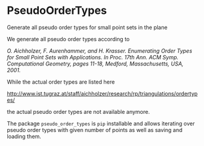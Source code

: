 # PseudoOrderTypes
Generate all pseudo order types for small point sets in the plane

We generate all pseudo order types according to

*O. Aichholzer, F. Aurenhammer, and H. Krasser. Enumerating Order Types for Small Point Sets with Applications. In Proc. 17th Ann. ACM Symp. Computational Geometry, pages 11-18, Medford, Massachusetts, USA, 2001.*

While the actual order types are listed here

http://www.ist.tugraz.at/staff/aichholzer/research/rp/triangulations/ordertypes/

the actual pseudo order types are not available anymore.

The package `pseudo_order_types` is `pip` installable and allows
iterating over pseudo order types with given number of points as well as
saving and loading them.
